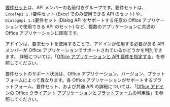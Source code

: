 [要件セット](../develop/office-versions-and-requirement-sets.md)は、API メンバーの名前付きグループです。要件セットは、 `ExcelApi 1.7`要件セット (Excel でのみ使用できる API のセット) や、 `DialogApi 1.1`要件セット (Dialog API をサポートする任意の Office アプリケーションで使用できる API のセット) など、複数のアプリケーションに共通の Office アプリケーションに固有です。

アドインは、要求セットを使用することで、アドインが使用する必要がある API メンバーが Office アプリケーションでサポートされているかどうかを判別できます。 詳細については、「[Office アプリケーションと API 要件を指定する](../develop/specify-office-hosts-and-api-requirements.md)」を参照してください。

要件セットのサポート状況は、Office アプリケーション、バージョン、プラットフォームによって異なります。各 Office アプリケーションがサポートするプラットフォーム、要件セット、および共通 API の詳細については、「[Office アドインの Office クライアント アプリケーションとプラットフォームの可用性](../overview/office-add-in-availability.md)」を参照してください。
